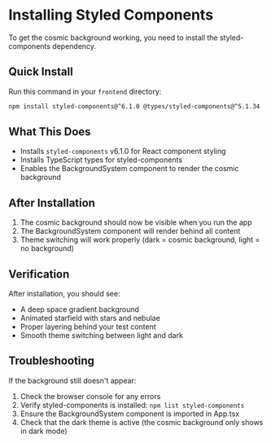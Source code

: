 # Installing Styled Components

To get the cosmic background working, you need to install the styled-components dependency.

## Quick Install

Run this command in your `frontend` directory:

```bash
npm install styled-components@^6.1.0 @types/styled-components@^5.1.34
```

## What This Does

- Installs `styled-components` v6.1.0 for React component styling
- Installs TypeScript types for styled-components
- Enables the BackgroundSystem component to render the cosmic background

## After Installation

1. The cosmic background should now be visible when you run the app
2. The BackgroundSystem component will render behind all content
3. Theme switching will work properly (dark = cosmic background, light = no background)

## Verification

After installation, you should see:
- A deep space gradient background
- Animated starfield with stars and nebulae
- Proper layering behind your test content
- Smooth theme switching between light and dark

## Troubleshooting

If the background still doesn't appear:
1. Check the browser console for any errors
2. Verify styled-components is installed: `npm list styled-components`
3. Ensure the BackgroundSystem component is imported in App.tsx
4. Check that the dark theme is active (the cosmic background only shows in dark mode)
